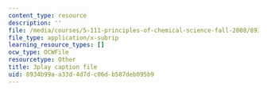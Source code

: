```yaml
---
content_type: resource
description: ''
file: /media/courses/5-111-principles-of-chemical-science-fall-2008/8934b99aa33d4d7dc06db587deb095b9_qTrw6f_sbOw.srt
file_type: application/x-subrip
learning_resource_types: []
ocw_type: OCWFile
resourcetype: Other
title: 3play caption file
uid: 8934b99a-a33d-4d7d-c06d-b587deb095b9
---
```

